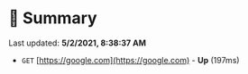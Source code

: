 # 📖 Summary
Last updated: **5/2/2021, 8:38:37 AM**

- `GET` [https://google.com](https://google.com) - **Up** (197ms)
